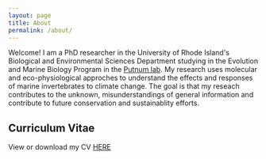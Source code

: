 ```yaml
---
layout: page
title: About
permalink: /about/
---
```

 Welcome! I am a PhD researcher in the University of Rhode Island's Biological and Environmental Sciences Department studying in the Evolution and Marine Biology Program in the [Putnum lab](http://putnamlab.com/). My research uses molecular and eco-physiological approches to understand the effects and responses of marine invertebrates to climate change. The goal is that my reseach contributes to the unknown, misunderstandings of general information and contribute to future conservation and sustainablity efforts. 

## Curriculum Vitae
View or download my CV [HERE](file:///C:/Users/flo_f/OneDrive%20-%20University%20of%20Rhode%20Island/GitHub/GitHub/Flo_Putnam_Lab_Notebook/Florence_Putnam_Lab_Notebook/Curriculum%20Vitae%20(1).pdf)

